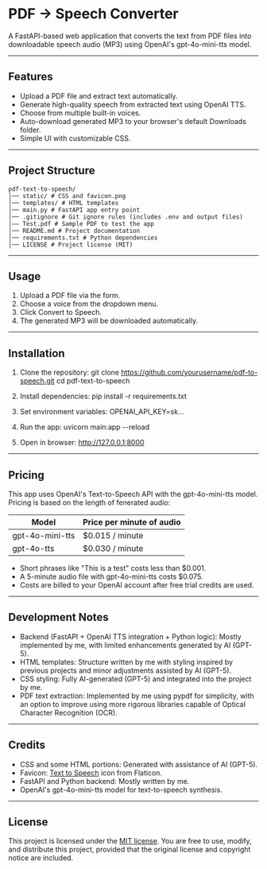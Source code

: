 # PDF → Speech Converter
A FastAPI-based web application that converts the text from PDF files into downloadable speech audio (MP3) using OpenAI's gpt-4o-mini-tts model.

---

## Features
- Upload a PDF file and extract text automatically.
- Generate high-quality speech from extracted text using OpenAI TTS.
- Choose from multiple built-in voices.
- Auto-download generated MP3 to your browser's default Downloads folder.
- Simple UI with customizable CSS.

---

## Project Structure
```
pdf-text-to-speech/
│── static/ # CSS and favicon.png
│── templates/ # HTML templates
│── main.py # FastAPI app entry point
│── .gitignore # Git ignore rules (includes .env and output files)
|–– Test.pdf # Sample PDF to test the app
│── README.md # Project documentation
│── requirements.txt # Python dependencies
│── LICENSE # Project license (MIT)
```

---

## Usage
1. Upload a PDF file via the form.
2. Choose a voice from the dropdown menu.
3. Click Convert to Speech.
4. The generated MP3 will be downloaded automatically.

---

## Installation
1. Clone the repository:
   git clone https://github.com/yourusername/pdf-to-speech.git
   cd pdf-text-to-speech

2. Install dependencies:
    pip install -r requirements.txt

3. Set environment variables:
    OPENAI_API_KEY=sk...

3. Run the app:
    uvicorn main:app --reload

4. Open in browser:
    http://127.0.0.1:8000

---

## Pricing
This app uses OpenAI's Text-to-Speech API with the gpt-4o-mini-tts model. Pricing is based on the length of fenerated audio:

| Model            | Price per minute of audio |
|------------------|---------------------------|
| gpt-4o-mini-tts  | $0.015 / minute           |
| gpt-4o-tts       | $0.030 / minute           |

- Short phrases like "This is a test" costs less than $0.001.
- A 5-minute audio file with gpt-4o-mini-tts costs $0.075.
- Costs are billed to your OpenAI account after free trial credits are used.

---

## Development Notes
- Backend (FastAPI + OpenAI TTS integration + Python logic): Mostly implemented by me, with limited enhancements generated by AI (GPT-5).
- HTML templates: Structure written by me with styling inspired by previous projects and minor adjustments assisted by AI (GPT-5).
- CSS styling: Fully AI-generated (GPT-5) and integrated into the project by me.
- PDF text extraction: Implemented by me using pypdf for simplicity, with an option to improve using more rigorous libraries capable of Optical Character Recognition (OCR).

---

## Credits
- CSS and some HTML portions: Generated with assistance of AI (GPT-5).
- Favicon: [Text to Speech](https://www.flaticon.com/free-icon/text-to-speech_7276123) icon from Flaticon.
- FastAPI and Python backend: Mostly written by me.
- OpenAI's gpt-4o-mini-tts model for text-to-speech synthesis.

---

## License
This project is licensed under the [MIT license](LICENSE). You are free to use, modify, and distribute this project,
provided that the original license and copyright notice are included.